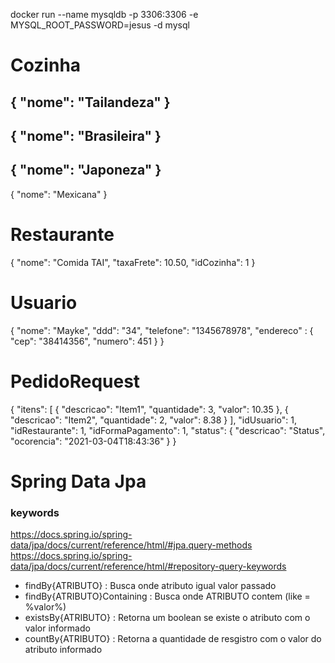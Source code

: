 docker run --name mysqldb -p 3306:3306 -e MYSQL_ROOT_PASSWORD=jesus -d mysql

# Cozinha
{
    "nome": "Tailandeza"
}
------
{
    "nome": "Brasileira"
}
-----
{
    "nome": "Japoneza"
}
-----
{
    "nome": "Mexicana"
}

# Restaurante
{
    "nome": "Comida TAI",
    "taxaFrete": 10.50,
    "idCozinha": 1
}

# Usuario
{
"nome": "Mayke",
"ddd": "34",
"telefone": "1345678978",
"endereco" : {
        "cep": "38414356",
        "numero": 451
}
}

# PedidoRequest
{
"itens": [
{
"descricao": "Item1",
"quantidade": 3,
"valor": 10.35
},
{
"descricao": "Item2",
"quantidade": 2,
"valor": 8.38
}
],
"idUsuario": 1,
"idRestaurante": 1,
"idFormaPagamento": 1,
"status": {
"descricao": "Status",
"ocorencia": "2021-03-04T18:43:36"
}
}

# Spring Data Jpa

### keywords  
https://docs.spring.io/spring-data/jpa/docs/current/reference/html/#jpa.query-methods
https://docs.spring.io/spring-data/jpa/docs/current/reference/html/#repository-query-keywords

* findBy{ATRIBUTO} : Busca onde atributo igual valor passado
* findBy{ATRIBUTO}Containing : Busca onde ATRIBUTO contem (like = %valor%)
* existsBy{ATRIBUTO} : Retorna um boolean se existe o atributo com o valor informado
* countBy{ATRIBUTO} : Retorna a quantidade de resgistro com o valor do atributo informado
